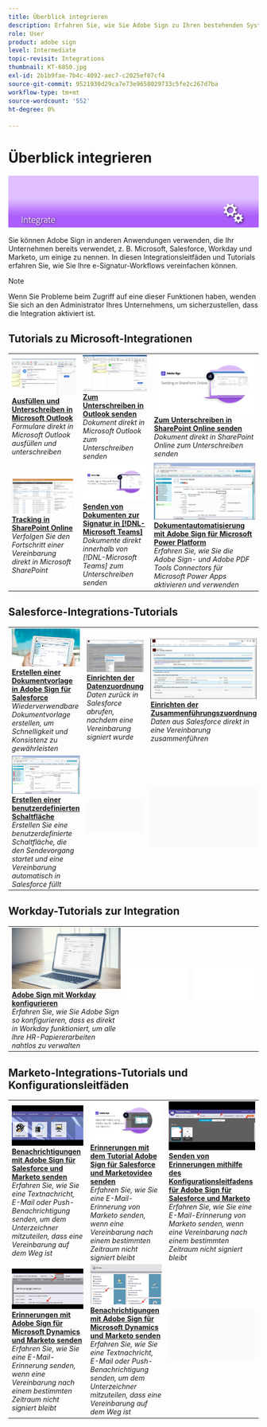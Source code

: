 ```yaml
---
title: Überblick integrieren
description: Erfahren Sie, wie Sie Adobe Sign zu Ihren bestehenden Systemen, Prozessen und Applikationen hinzufügen
role: User
product: adobe sign
level: Intermediate
topic-revisit: Integrations
thumbnail: KT-6850.jpg
exl-id: 2b1b9fae-7b4c-4092-aec7-c2025ef07cf4
source-git-commit: 9521930d29ca7e73e9658029733c5fe2c267d7ba
workflow-type: tm+mt
source-wordcount: '552'
ht-degree: 0%

---
```


# Überblick integrieren

![Bild integrieren signieren](../assets/Hero-Integrate.png)

Sie können Adobe Sign in anderen Anwendungen verwenden, die Ihr Unternehmen bereits verwendet, z. B. Microsoft, Salesforce, Workday und Marketo, um einige zu nennen. In diesen Integrationsleitfäden und Tutorials erfahren Sie, wie Sie Ihre e-Signatur-Workflows vereinfachen können.

>[!NOTE]
> Wenn Sie Probleme beim Zugriff auf eine dieser Funktionen haben, wenden Sie sich an den Administrator Ihres Unternehmens, um sicherzustellen, dass die Integration aktiviert ist.

## Tutorials zu Microsoft-Integrationen

<table style="table-layout:fixed">
<tr>
  <td>
    <a href="fill-and-sign-doc-microsoft-outlook.md">
      <img alt="Ausfüllen und Unterschreiben in Microsoft Outlook" src="../assets/MS-FillSign.png" />
    </a>
    <div>
    <a href="fill-and-sign-doc-microsoft-outlook.md"><strong>Ausfüllen und Unterschreiben in Microsoft Outlook</strong></a>
    </div>
    <em>Formulare direkt in Microsoft Outlook ausfüllen und unterschreiben</em>
    <br>
  </td>
  <td>
    <a href="send-for-signature-with-outlook.md">
      <img alt="Zum Unterschreiben in Outlook senden" src="../assets/MS-SendOutlook.png" />
    </a>
    <div>
    <a href="send-for-signature-with-outlook.md"><strong>Zum Unterschreiben in Outlook senden</strong></a>
    </div>
    <em>Dokument direkt in Microsoft Outlook zum Unterschreiben senden</em>
    <br>
  </td>
  <td>
    <a href="send-for-signature-with-sharepoint-online.md">
      <img alt="Zum Unterschreiben in SharePoint Online senden" src="../assets/Sending-in-SP.png" />
    </a>
    <div>
    <a href="send-for-signature-with-sharepoint-online.md"><strong>Zum Unterschreiben in SharePoint Online senden</strong></a>
    </div>
    <em>Dokument direkt in SharePoint Online zum Unterschreiben senden</em>
    <br>
  </td>
</tr>
<tr>
  <td>
    <a href="track-an-agreement-with-sharepoint-online.md">
      <img alt="Tracking in SharePoint Online" src="../assets/MS-TrackSP.png" />
    </a>
    <div>
    <a href="track-an-agreement-with-sharepoint-online.md"><strong>Tracking in SharePoint Online</strong></a>
    </div>
    <em>Verfolgen Sie den Fortschritt einer Vereinbarung direkt in Microsoft SharePoint</em>
    <br>
  </td>
  <td>
    <a href="adobe-sign-teams-mortgage.md">
      <img alt="Senden von Dokumenten zur Signatur in [!DNL-Microsoft Teams]" src="../assets/teamsmortgage.png" />
    </a>
    <div>
    <a href="adobe-sign-teams-mortgage.md"><strong>Senden von Dokumenten zur Signatur in [!DNL-Microsoft Teams]</strong></a>
    </div>
    <em>Dokumente direkt innerhalb von [!DNL-Microsoft Teams] zum Unterschreiben senden</em>
    <br>
  </td>
  <td>
    <a href="documentautomation.md">
      <img alt="Dokumentautomatisierung mit Adobe Sign für Microsoft Power Platform" src="../assets/SF-Button.png" />
    </a>
    <div>
    <a href="documentautomation.md"><strong>Dokumentautomatisierung mit Adobe Sign für Microsoft Power Platform</strong></a>
    </div>
    <em>Erfahren Sie, wie Sie die Adobe Sign- und Adobe PDF Tools Connectors für Microsoft Power Apps aktivieren und verwenden</em>
    <br>
  </td>
</tr>
</table>

## Salesforce-Integrations-Tutorials

<table style="table-layout:fixed">
<tr>
  <td>
    <a href="create-an-agreement-template.md">
      <img alt="Erstellen einer Dokumentvorlage in Adobe Sign für Salesforce" src="../assets/SF-Template.png" />
    </a>
    <div>
    <a href="create-an-agreement-template.md"><strong>Erstellen einer Dokumentvorlage in Adobe Sign für Salesforce</strong></a>
    </div>
    <em>Wiederverwendbare Dokumentvorlage erstellen, um Schnelligkeit und Konsistenz zu gewährleisten</em>
    <br>
  </td>
  <td>
    <a href="set-up-data-mapping.md">
      <img alt="Einrichten der Datenzuordnung" src="../assets/SF-DataMapping.png" />
    </a>
    <div>
    <a href="set-up-data-mapping.md"><strong>Einrichten der Datenzuordnung</strong></a>
    </div>
    <em>Daten zurück in Salesforce abrufen, nachdem eine Vereinbarung signiert wurde</em>
    <br>
  </td>
  <td>
    <a href="set-up-merging-map.md">
      <img alt="Einrichten der Zusammenführungszuordnung" src="../assets/SF-MergeMapping.png" />
    </a>
    <div>
    <a href="set-up-merging-map.md"><strong>Einrichten der Zusammenführungszuordnung</strong></a>
    </div>
    <em>Daten aus Salesforce direkt in eine Vereinbarung zusammenführen</em>
    <br>
  </td>
</tr>
<tr>
  <td>
    <a href="create-a-custom-button.md">
      <img alt="Erstellen einer benutzerdefinierten Schaltfläche" src="../assets/SF-Button.png" />
    </a>
    <div>
    <a href="create-a-custom-button.md"><strong>Erstellen einer benutzerdefinierten Schaltfläche</strong></a>
    </div>
    <em>Erstellen Sie eine benutzerdefinierte Schaltfläche, die den Sendevorgang startet und eine Vereinbarung automatisch in Salesforce füllt</em>
    <br>
  </td>
  <td>
    <img alt="Abstand" src="../assets/Grayspacer.png" />
    <div>
    <br>
  </td>
  <td>
    <img alt="Abstand" src="../assets/Grayspacer.png" />
    <div>
    <br>
  </td>
</tr>
</table>

## Workday-Tutorials zur Integration

<table style="table-layout:fixed">
<tr>
  <td>
    <a href="workday.md">
      <img alt="Adobe Sign mit Workday konfigurieren" src="../assets/WD-Configure.png" />
    </a>
    <div>
    <a href="workday.md"><strong>Adobe Sign mit Workday konfigurieren</strong></a>
    </div>
    <em>Erfahren Sie, wie Sie Adobe Sign so konfigurieren, dass es direkt in Workday funktioniert, um alle Ihre HR-Papiererarbeiten nahtlos zu verwalten</em>
    <br>
  </td>
  <td>
    <img alt="Abstand" src="../assets/Whitespacer.png" />
    <div>
    <br>
  </td>
  <td>
    <img alt="Abstand" src="../assets/Whitespacer.png" />
    <div>
    <br>
  </td>
</tr>
</table>

## Marketo-Integrations-Tutorials und Konfigurationsleitfäden

<table style="table-layout:fixed">
<tr>
  <td>
    <a href="marketo-salesforce-sms.md">
      <img alt="Benachrichtigungen mit Adobe Sign für Salesforce und Marketo senden" src="../assets/Integrate-Salesforce-SMS.jpg" />
    </a>
    <div>
    <a href="marketo-salesforce-sms.md"><strong>Benachrichtigungen mit Adobe Sign für Salesforce und Marketo senden</strong></a>
    </div>
    <em>Erfahren Sie, wie Sie eine Textnachricht, E-Mail oder Push-Benachrichtigung senden, um dem Unterzeichner mitzuteilen, dass eine Vereinbarung auf dem Weg ist</em>
    <br>
  </td>
  <td>
    <a href="marketo-salesforce-reminder-video.md">
      <img alt="Video-Tutorial zum Senden von Erinnerungen mit Adobe Sign für Salesforce und Marketo" src="../assets/Integrate-Salesforce-Reminder-Video.png" />
    </a>
    <div>
    <a href="marketo-salesforce-reminder.md"><strong>Erinnerungen mit dem Tutorial Adobe Sign für Salesforce und Marketovideo senden</strong></a>
    </div>
    <em>Erfahren Sie, wie Sie eine E-Mail-Erinnerung von Marketo senden, wenn eine Vereinbarung nach einem bestimmten Zeitraum nicht signiert bleibt</em>
    <br>
  </td>
  <td>
    <a href="marketo-salesforce-reminder.md">
      <img alt="Senden von Erinnerungen mithilfe des Konfigurationsleitfadens für Adobe Sign für Salesforce und Marketo" src="../assets/Integrate-Salesforce-Reminder.jpg" />
    </a>
    <div>
    <a href="marketo-salesforce-reminder.md"><strong>Senden von Erinnerungen mithilfe des Konfigurationsleitfadens für Adobe Sign für Salesforce und Marketo</strong></a>
    </div>
    <em>Erfahren Sie, wie Sie eine E-Mail-Erinnerung von Marketo senden, wenn eine Vereinbarung nach einem bestimmten Zeitraum nicht signiert bleibt</em>
    <br>
  </td>
</tr>
<tr>
  <td>
    <a href="marketo-dynamics-reminder.md">
      <img alt="Erinnerungen mit Adobe Sign für Microsoft Dynamics und Marketo senden" src="../assets/Integrate-Dynamics-Reminder.jpg" />
    </a>
    <div>
    <a href="marketo-dynamics-reminder.md"><strong>Erinnerungen mit Adobe Sign für Microsoft Dynamics und Marketo senden</strong></a>
    </div>
    <em>Erfahren Sie, wie Sie eine E-Mail-Erinnerung senden, wenn eine Vereinbarung nach einem bestimmten Zeitraum nicht signiert bleibt</em>
    <br>
  </td>
  <td>
    <a href="marketo-dynamics-sms.md">
      <img alt="Benachrichtigungen mit Adobe Sign für Microsoft Dynamics und Marketo senden" src="../assets/Integrate-Dynamics-SMS.jpg" />
    </a>
    <div>
    <a href="marketo-dynamics-sms.md"><strong>Benachrichtigungen mit Adobe Sign für Microsoft Dynamics und Marketo senden</strong></a>
    </div>
    <em>Erfahren Sie, wie Sie eine Textnachricht, E-Mail oder Push-Benachrichtigung senden, um dem Unterzeichner mitzuteilen, dass eine Vereinbarung auf dem Weg ist</em>
    <br>
  </td>
  <td>
    <img alt="Abstand" src="../assets/Grayspacer.png" />
    <div>
    <br>
  </td>
</tr>
</table>
